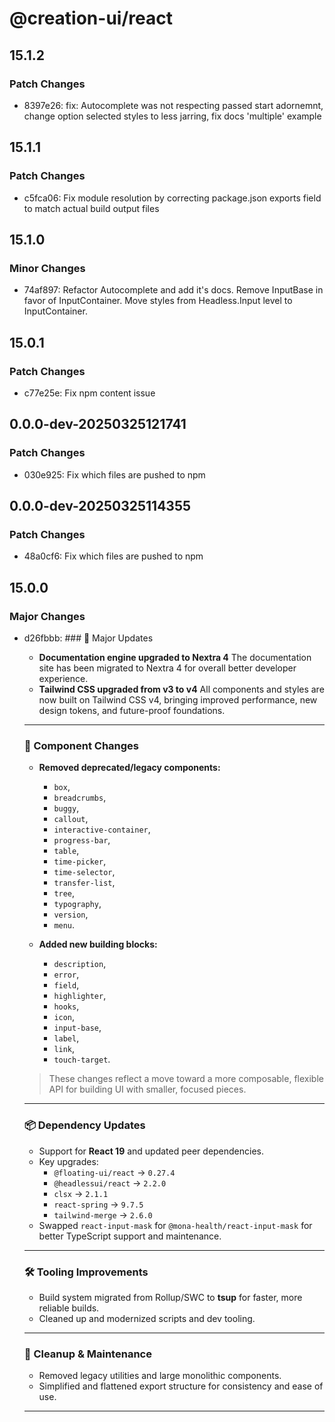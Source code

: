 # @creation-ui/react

## 15.1.2

### Patch Changes

- 8397e26: fix: Autocomplete was not respecting passed start adornemnt, change option selected styles to less jarring, fix docs 'multiple' example

## 15.1.1

### Patch Changes

- c5fca06: Fix module resolution by correcting package.json exports field to match actual build output files

## 15.1.0

### Minor Changes

- 74af897: Refactor Autocomplete and add it's docs. Remove InputBase in favor of InputContainer. Move styles from Headless.Input level to InputContainer.

## 15.0.1

### Patch Changes

- c77e25e: Fix npm content issue

## 0.0.0-dev-20250325121741

### Patch Changes

- 030e925: Fix which files are pushed to npm

## 0.0.0-dev-20250325114355

### Patch Changes

- 48a0cf6: Fix which files are pushed to npm

## 15.0.0

### Major Changes

- d26fbbb: ### 🚀 Major Updates

  - **Documentation engine upgraded to Nextra 4**
    The documentation site has been migrated to Nextra 4 for overall better developer experience.
  - **Tailwind CSS upgraded from v3 to v4**
    All components and styles are now built on Tailwind CSS v4, bringing improved performance, new design tokens, and future-proof foundations.

  ***

  ### 🔄 Component Changes

  - **Removed deprecated/legacy components:**

    - `box`,
    - `breadcrumbs`,
    - `buggy`,
    - `callout`,
    - `interactive-container`,
    - `progress-bar`,
    - `table`,
    - `time-picker`,
    - `time-selector`,
    - `transfer-list`,
    - `tree`,
    - `typography`,
    - `version`,
    - `menu`.

  - **Added new building blocks:**
    - `description`,
    - `error`,
    - `field`,
    - `highlighter`,
    - `hooks`,
    - `icon`,
    - `input-base`,
    - `label`,
    - `link`,
    - `touch-target`.

  > These changes reflect a move toward a more composable, flexible API for building UI with smaller, focused pieces.

  ***

  ### 📦 Dependency Updates

  - Support for **React 19** and updated peer dependencies.
  - Key upgrades:
    - `@floating-ui/react` → `0.27.4`
    - `@headlessui/react` → `2.2.0`
    - `clsx` → `2.1.1`
    - `react-spring` → `9.7.5`
    - `tailwind-merge` → `2.6.0`
  - Swapped `react-input-mask` for `@mona-health/react-input-mask` for better TypeScript support and maintenance.

  ***

  ### 🛠️ Tooling Improvements

  - Build system migrated from Rollup/SWC to **tsup** for faster, more reliable builds.
  - Cleaned up and modernized scripts and dev tooling.

  ***

  ### 🧹 Cleanup & Maintenance

  - Removed legacy utilities and large monolithic components.
  - Simplified and flattened export structure for consistency and ease of use.

  ***
